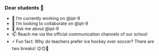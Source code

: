 ### Dear students 👋

- 🔭 I’m currently working on @ipt-9
- 👯 I’m looking to collaborate on @ipt-9
- 💬 Ask me about @ipt-9
- 📫 Reach me via the official communication channels of our school
- ⚡ Fun fact: Why do teachers prefer ice hockey over soccer? There are two breaks! 😉🙃🤩

<!--
**surbbzw/surbbzw** is a ✨ _special_ ✨ repository because its `README.md` (this file) appears on your GitHub profile.

Here are some ideas to get you started:

- 🔭 I’m currently working on ...
- 🌱 I’m currently learning ...
- 👯 I’m looking to collaborate on ...
- 🤔 I’m looking for help with ...
- 💬 Ask me about ...
- 📫 How to reach me: ...
- 😄 Pronouns: ...
- ⚡ Fun fact: ...
-->
